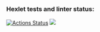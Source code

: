 ### Hexlet tests and linter status:
[![Actions Status](https://github.com/MaryKom/java-project-61/workflows/hexlet-check/badge.svg)](https://github.com/MaryKom/java-project-61/actions)
<a href="https://codeclimate.com/github/MaryKom/java-project-61/maintainability"><img src="https://api.codeclimate.com/v1/badges/74aa2217d5e7676b59d2/maintainability" /></a>
